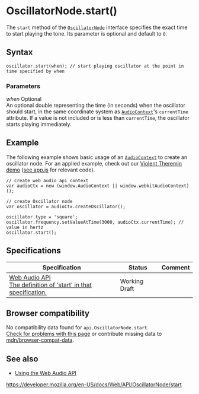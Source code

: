 # OscillatorNode.start()

The `start` method of the [`OscillatorNode`](../oscillatornode) interface specifies the exact time to start playing the tone. Its parameter is optional and default to `0`.

## Syntax

    oscillator.start(when); // start playing oscillator at the point in time specified by when

### Parameters

_when_ <span class="badge inline optional">Optional</span>  
An optional double representing the time (in seconds) when the oscillator should start, in the same coordinate system as [`AudioContext`](../audiocontext)'s `currentTime` attribute. If a value is not included or is less than `currentTime`, the oscillator starts playing immediately.

## Example

The following example shows basic usage of an [`AudioContext`](../audiocontext) to create an oscillator node. For an applied example, check out our [Violent Theremin demo](https://mdn.github.io/violent-theremin/) ([see app.js](https://github.com/mdn/violent-theremin/blob/gh-pages/scripts/app.js) for relevant code).

    // create web audio api context
    var audioCtx = new (window.AudioContext || window.webkitAudioContext)();

    // create Oscillator node
    var oscillator = audioCtx.createOscillator();

    oscillator.type = 'square';
    oscillator.frequency.setValueAtTime(3000, audioCtx.currentTime); // value in hertz
    oscillator.start();

## Specifications

<table><thead><tr class="header"><th>Specification</th><th>Status</th><th>Comment</th></tr></thead><tbody><tr class="odd"><td><a href="https://webaudio.github.io/web-audio-api/#dom-audioscheduledsourcenode-start">Web Audio API<br />
<span class="small">The definition of 'start' in that specification.</span></a></td><td><span class="spec-wd">Working Draft</span></td><td></td></tr></tbody></table>

## Browser compatibility

No compatibility data found for `api.OscillatorNode.start`.  
[Check for problems with this page](#on-github) or contribute missing data to [mdn/browser-compat-data](https://github.com/mdn/browser-compat-data).

## See also

- [Using the Web Audio API](../web_audio_api/using_web_audio_api)

<a href="https://developer.mozilla.org/en-US/docs/Web/API/OscillatorNode/start" class="_attribution-link">https://developer.mozilla.org/en-US/docs/Web/API/OscillatorNode/start</a>
